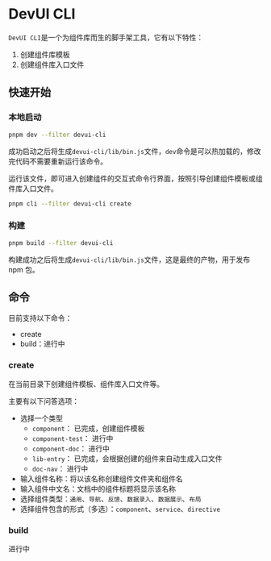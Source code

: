 # DevUI CLI

`DevUI CLI`是一个为组件库而生的脚手架工具，它有以下特性：
1. 创建组件库模板
2. 创建组件库入口文件

## 快速开始

### 本地启动

```sh
pnpm dev --filter devui-cli
```

成功启动之后将生成`devui-cli/lib/bin.js`文件，`dev`命令是可以热加载的，修改完代码不需要重新运行该命令。

运行该文件，即可进入创建组件的交互式命令行界面，按照引导创建组件模板或组件库入口文件。

```sh
pnpm cli --filter devui-cli create
```

### 构建

```sh
pnpm build --filter devui-cli
```

构建成功之后将生成`devui-cli/lib/bin.js`文件，这是最终的产物，用于发布 npm 包。

## 命令

目前支持以下命令：
- create
- build：进行中

### create

在当前目录下创建组件模板、组件库入口文件等。

主要有以下问答选项：
- 选择一个类型
  - `component`： 已完成，创建组件模板
  - `component-test`： 进行中
  - `component-doc`： 进行中
  - `lib-entry`： 已完成，会根据创建的组件来自动生成入口文件
  - `doc-nav`： 进行中
- 输入组件名称：将以该名称创建组件文件夹和组件名
- 输入组件中文名：文档中的组件标题将显示该名称
- 选择组件类型：`通用`、`导航`、`反馈`、`数据录入`、`数据展示`、`布局`
- 选择组件包含的形式（多选）：`component`、`service`、`directive`

### build

进行中
